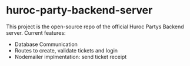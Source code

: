 # huroc-party-backend-server

This project is the open-source repo of the official Huroc Partys Backend server.
Current features:

- Database Communication
- Routes to create, validate tickets and login
- Nodemailer implmentation: send ticket receipt
